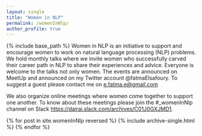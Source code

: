 ```yaml
---
layout: single
title: "Women in NLP"
permalink: /womenInNlp/
author_profile: true
---
```

{% include base_path %}
Women in NLP is an initiative to support and encourage women to work on natural language processing (NLP) problems. We hold monthly talks where we invite women who successfully carved their career path in NLP to share their experiences and advice. Everyone is welcome to the talks not only women. The events are announced on MeetUp and announced on my Twitter account @fatmaElsafoury.
To suggest a guest please contact me on e.fatma.e@gmail.com

We also organize online meetings where women come together to support one another.
To know about these meetings please join the #_womenInNlp channel on Slack https://dairai.slack.com/archives/C01J0GXJMD1.

{% for post in site.womenInNlp reversed %}
{% include archive-single.html %}
{% endfor %}
